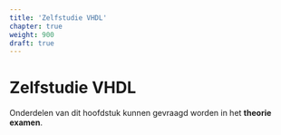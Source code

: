 ```yaml
---
title: 'Zelfstudie VHDL'
chapter: true
weight: 900
draft: true
---
```


# Zelfstudie VHDL

Onderdelen van dit hoofdstuk kunnen gevraagd worden in het **theorie examen**.